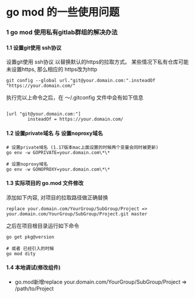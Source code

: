 go mod 的一些使用问题
==

### 1 go mod  使用私有gitlab群组的解决办法

#### 1.1 设置git使用 ssh协议

设置git使用 ssh协议 以替换默认的https的拉取方式。 某些情况下私有仓库可能未设置https, 那么相应的 https改为http
```shell
git config --global url."git@your.domain.com:".insteadOf "https://your.domain.com/"
```

执行完以上命令之后，在 ～/.gitconfig 文件中会有如下信息
```

[url "git@your.domain.com:"]
        insteadOf = https://your.domain.com/

```

#### 1.2 设置private域名 与 设置noproxy域名

```shell
# 设置private域名 (1.17版本mac上面设置的时候两个变量会同时被更新)
go env -w GOPRIVATE=your.domain.com\*\*

# 设置noproxy域名
go env -w GONOPROXY=your.domain.com\*\*
```

#### 1.3 实际项目的 go.mod 文件修改

添加如下内容, 对项目的拉取路径做正确替换
```
replace your.domain.com/YourGroup/SubGroup/Project => your.domain.com/YourGroup/SubGroup/Project.git master

```

之后在项目根目录运行如下命令
```shell
go get pkg@version

# 或者 已经引入的时候
go mod dity
```


#### 1.4 本地调试(修改组件)
- go.mod新增replace your.domain.com/YourGroup/SubGroup/Project => /path/to/Project

 



